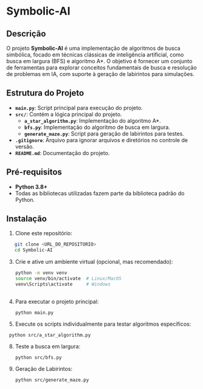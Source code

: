 # Symbolic-AI

## Descrição

O projeto **Symbolic-AI** é uma implementação de algoritmos de busca simbólica, focado em técnicas clássicas de inteligência artificial, como busca em largura (BFS) e algoritmo A*. O objetivo é fornecer um conjunto de ferramentas para explorar conceitos fundamentais de busca e resolução de problemas em IA, com suporte à geração de labirintos para simulações.

## Estrutura do Projeto

- **`main.py`**: Script principal para execução do projeto.
- **`src/`**: Contém a lógica principal do projeto.
  - **`a_star_algorithm.py`**: Implementação do algoritmo A*.
  - **`bfs.py`**: Implementação do algoritmo de busca em largura.
  - **`generate_maze.py`**: Script para geração de labirintos para testes.
- **`.gitignore`**: Arquivo para ignorar arquivos e diretórios no controle de versão.
- **`README.md`**: Documentação do projeto.

## Pré-requisitos

- **Python 3.8+**
- Todas as bibliotecas utilizadas fazem parte da biblioteca padrão do Python.

## Instalação

1. Clone este repositório:
````bash
   git clone <URL_DO_REPOSITORIO>
   cd Symbolic-AI
````
3. Crie e ative um ambiente virtual (opcional, mas recomendado):
   ````bash
   python -m venv venv
   source venv/bin/activate  # Linux/MacOS
   venv\Scripts\activate     # Windows
  
5. Para executar o projeto principal:
   ````
   python main.py

7. Execute os scripts individualmente para testar algoritmos específicos:
  ````
   python src/a_star_algorithm.py
  ````
8. Teste a busca em largura:
   ````
   python src/bfs.py

8. Geração de Labirintos:
   ````
   python src/generate_maze.py
